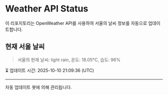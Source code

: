 
# Weather API Status

이 리포지토리는 OpenWeather API를 사용하여 서울의 날씨 정보를 자동으로 업데이트합니다.

## 현재 서울 날씨
> 서울의 현재 날씨: light rain, 온도: 18.05°C, 습도: 96%

⏳ 업데이트 시간: 2025-10-10 21:09:36 (UTC)

---
자동 업데이트 봇에 의해 관리됩니다.
